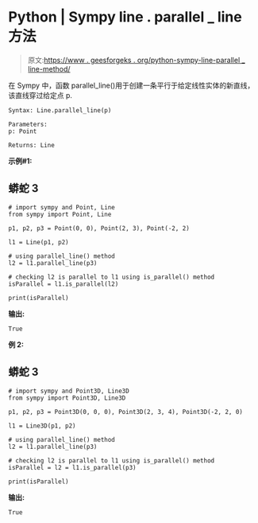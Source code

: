 # Python | Sympy line . parallel _ line 方法

> 原文:[https://www . geesforgeks . org/python-sympy-line-parallel _ line-method/](https://www.geeksforgeeks.org/python-sympy-line-parallel_line-method/)

在 Sympy 中，函数 parallel_line()用于创建一条平行于给定线性实体的新直线，该直线穿过给定点 p.

```
Syntax: Line.parallel_line(p)

Parameters:
p: Point

Returns: Line
```

**示例#1:**

## 蟒蛇 3

```
# import sympy and Point, Line
from sympy import Point, Line

p1, p2, p3 = Point(0, 0), Point(2, 3), Point(-2, 2)

l1 = Line(p1, p2)

# using parallel_line() method
l2 = l1.parallel_line(p3)

# checking l2 is parallel to l1 using is_parallel() method
isParallel = l1.is_parallel(l2)

print(isParallel)
```

**输出:**

```
True
```

**例 2:**

## 蟒蛇 3

```
# import sympy and Point3D, Line3D
from sympy import Point3D, Line3D

p1, p2, p3 = Point3D(0, 0, 0), Point3D(2, 3, 4), Point3D(-2, 2, 0)

l1 = Line3D(p1, p2)

# using parallel_line() method
l2 = l1.parallel_line(p3)

# checking l2 is parallel to l1 using is_parallel() method
isParallel = l2 = l1.is_parallel(p3)

print(isParallel)
```

**输出:**

```
True 
```